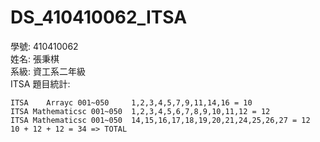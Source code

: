 ﻿# DS_410410062_ITSA  
學號: 410410062  
姓名: 張秉棋  
系級: 資工系二年級  
ITSA 題目統計:
```
ITSA    Arrayc 001~050     1,2,3,4,5,7,9,11,14,16 = 10  
ITSA Mathematicsc 001~050  1,2,3,4,5,6,7,8,9,10,11,12 = 12  
ITSA Mathematicsc 001~050  14,15,16,17,18,19,20,21,24,25,26,27 = 12  
10 + 12 + 12 = 34 => TOTAL  
```  
